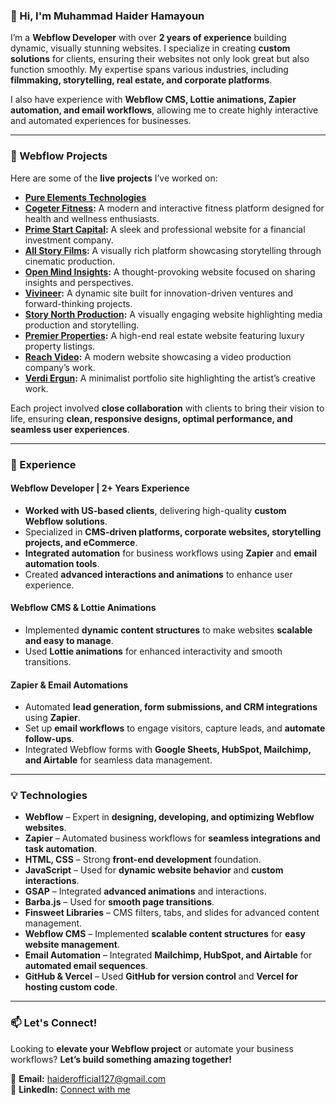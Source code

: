### 👋 Hi, I'm Muhammad Haider Hamayoun  

I’m a **Webflow Developer** with over **2 years of experience** building dynamic, visually stunning websites. I specialize in creating **custom solutions** for clients, ensuring their websites not only look great but also function smoothly. My expertise spans various industries, including **filmmaking, storytelling, real estate, and corporate platforms**.  

I also have experience with **Webflow CMS, Lottie animations, Zapier automation, and email workflows**, allowing me to create highly interactive and automated experiences for businesses.  

---

### 🚀 Webflow Projects  

Here are some of the **live projects** I’ve worked on:  

- **[Pure Elements Technologies](https://www.petech.ae/)**
- **[Cogeter Fitness](https://fitness.cogeter.com/):** A modern and interactive fitness platform designed for health and wellness enthusiasts.  
- **[Prime Start Capital](https://www.primestart.capital/):** A sleek and professional website for a financial investment company.  
- **[All Story Films](https://www.allstoryfilms.com/):** A visually rich platform showcasing storytelling through cinematic production.  
- **[Open Mind Insights](https://www.tntopemind.org/):** A thought-provoking website focused on sharing insights and perspectives.  
- **[Vivineer](https://www.vivineer.com/):** A dynamic site built for innovation-driven ventures and forward-thinking projects.  
- **[Story North Production](https://storynorthproductions.com/):** A visually engaging website highlighting media production and storytelling.  
- **[Premier Properties](https://www.premierproperties.ae/):** A high-end real estate website featuring luxury property listings.  
- **[Reach Video](https://reachvideo.co.uk/):** A modern website showcasing a video production company’s work.  
- **[Verdi Ergun](https://verdi-erul-ergun.webflow.io/):** A minimalist portfolio site highlighting the artist’s creative work.

Each project involved **close collaboration** with clients to bring their vision to life, ensuring **clean, responsive designs, optimal performance, and seamless user experiences**.  

---

### 💼 Experience  

#### **Webflow Developer | 2+ Years Experience**  
- **Worked with US-based clients**, delivering high-quality **custom Webflow solutions**.  
- Specialized in **CMS-driven platforms, corporate websites, storytelling projects, and eCommerce**.  
- **Integrated automation** for business workflows using **Zapier** and **email automation tools**.  
- Created **advanced interactions and animations** to enhance user experience.  

#### **Webflow CMS & Lottie Animations**  
- Implemented **dynamic content structures** to make websites **scalable and easy to manage**.  
- Used **Lottie animations** for enhanced interactivity and smooth transitions.  

#### **Zapier & Email Automations**  
- Automated **lead generation, form submissions, and CRM integrations** using **Zapier**.  
- Set up **email workflows** to engage visitors, capture leads, and **automate follow-ups**.  
- Integrated Webflow forms with **Google Sheets, HubSpot, Mailchimp, and Airtable** for seamless data management.  

---

### 💡 Technologies  

- **Webflow** – Expert in **designing, developing, and optimizing Webflow websites**.  
- **Zapier** – Automated business workflows for **seamless integrations and task automation**.  
- **HTML, CSS** – Strong **front-end development** foundation.  
- **JavaScript** – Used for **dynamic website behavior** and **custom interactions**.  
- **GSAP** – Integrated **advanced animations** and interactions.  
- **Barba.js** – Used for **smooth page transitions**.  
- **Finsweet Libraries** – CMS filters, tabs, and slides for advanced content management.  
- **Webflow CMS** – Implemented **scalable content structures** for **easy website management**.  
- **Email Automation** – Integrated **Mailchimp, HubSpot, and Airtable** for **automated email sequences**.  
- **GitHub & Vercel** – Used **GitHub for version control** and **Vercel for hosting custom code**.  

---

### 📫 Let's Connect!  

Looking to **elevate your Webflow project** or automate your business workflows? **Let’s build something amazing together!**  

📩 **Email:** [haiderofficial127@gmail.com](mailto:haiderofficial127@gmail.com)  
💼 **LinkedIn:** [Connect with me](https://www.linkedin.com/in/haiderhamayoun/)  
